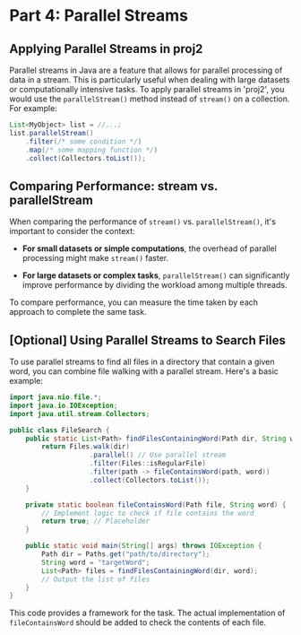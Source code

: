 # Part 4: Parallel Streams

## Applying Parallel Streams in proj2

Parallel streams in Java are a feature that allows for parallel processing of data in a stream. This is particularly useful when dealing with large datasets or computationally intensive tasks. To apply parallel streams in 'proj2', you would use the `parallelStream()` method instead of `stream()` on a collection. For example:

```java
List<MyObject> list = //...;
list.parallelStream()
    .filter(/* some condition */)
    .map(/* some mapping function */)
    .collect(Collectors.toList());
```

## Comparing Performance: stream vs. parallelStream

When comparing the performance of `stream()` vs. `parallelStream()`, it's important to consider the context:

- **For small datasets or simple computations**, the overhead of parallel processing might make `stream()` faster.

- **For large datasets or complex tasks**, `parallelStream()` can significantly improve performance by dividing the workload among multiple threads.

To compare performance, you can measure the time taken by each approach to complete the same task.

## [Optional] Using Parallel Streams to Search Files

To use parallel streams to find all files in a directory that contain a given word, you can combine file walking with a parallel stream. Here's a basic example:

```java
import java.nio.file.*;
import java.io.IOException;
import java.util.stream.Collectors;

public class FileSearch {
    public static List<Path> findFilesContainingWord(Path dir, String word) throws IOException {
        return Files.walk(dir)
                    .parallel() // Use parallel stream
                    .filter(Files::isRegularFile)
                    .filter(path -> fileContainsWord(path, word))
                    .collect(Collectors.toList());
    }

    private static boolean fileContainsWord(Path file, String word) {
        // Implement logic to check if file contains the word
        return true; // Placeholder
    }

    public static void main(String[] args) throws IOException {
        Path dir = Paths.get("path/to/directory");
        String word = "targetWord";
        List<Path> files = findFilesContainingWord(dir, word);
        // Output the list of files
    }
}
```

This code provides a framework for the task. The actual implementation of `fileContainsWord` should be added to check the contents of each file.
